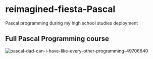 # reimagined-fiesta-Pascal
Pascal programming during my high school studies deployment
## Full Pascal Programming course
![pascal-dad-can-i-have-like-every-other-programming-49706640](https://user-images.githubusercontent.com/80548418/209673770-4df87994-d4b1-4592-bccf-0f319ebfd68c.png)


